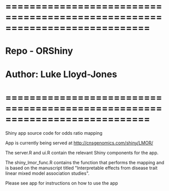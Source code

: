 # ============================================================================
# Repo - ORShiny
# Author: Luke Lloyd-Jones
# ============================================================================
Shiny app source code for odds ratio mapping

App is currently being served at http://cnsgenomics.com/shiny/LMOR/

The server.R and ui.R contain the relevant Shiny components for the app.

The shiny_lmor_func.R contains the function that performs the mapping and 
is based on the manuscript titled "Interpretable effects from disease trait 
linear mixed model association studies".

Please see app for instructions on how to use the app
